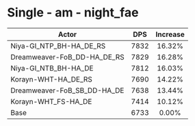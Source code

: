 # Single - am - night_fae
| Actor | DPS | Increase |
|---|:---:|:---:|
|Niya-GI_NTP_BH-HA_DE_RS|7832|16.32%|
|Dreamweaver-FoB_DD-HA_DE_RS|7829|16.28%|
|Niya-GI_NTB_BH-HA_DE|7812|16.03%|
|Korayn-WHT-HA_DE_RS|7690|14.22%|
|Dreamweaver-FoB_SB_DD-HA_DE|7638|13.44%|
|Korayn-WHT_FS-HA_DE|7414|10.12%|
|Base|6733|0.00%|
